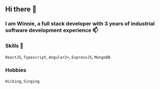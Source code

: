 ## Hi there 👋

### I am Winnie, a full stack developer with 3 years of industrial software development experience 📫

### Skills 🤔

`ReactJS`, `Typescript`, `Angular2+`, `ExpressJS`, `MongoDB`

### Hobbies

`Hicking`, `Singing`


